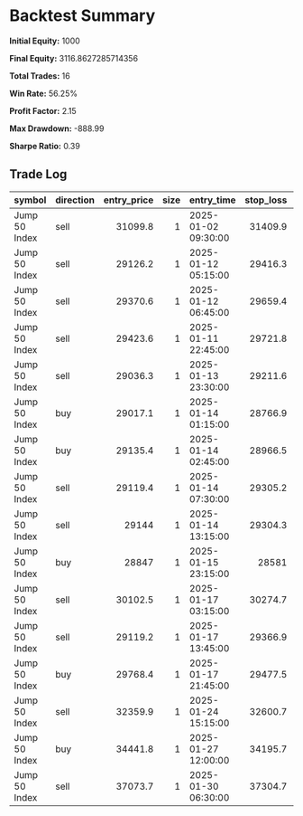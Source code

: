 # Backtest Summary

**Initial Equity:** 1000

**Final Equity:** 3116.8627285714356

**Total Trades:** 16

**Win Rate:** 56.25%

**Profit Factor:** 2.15

**Max Drawdown:** -888.99

**Sharpe Ratio:** 0.39


## Trade Log

| symbol        | direction   |   entry_price |   size | entry_time          |   stop_loss |   take_profit |   exit_price | exit_time           | exit_reason   |      pnl | signal_time         | month   | day        |
|:--------------|:------------|--------------:|-------:|:--------------------|------------:|--------------:|-------------:|:--------------------|:--------------|---------:|:--------------------|:--------|:-----------|
| Jump 50 Index | sell        |       31099.8 |      1 | 2025-01-02 09:30:00 |     31409.9 |       30476.9 |      31409.9 | 2025-01-02 09:15:00 | stop_loss     | -310.129 | 2025-01-02 09:15:00 | 2025-01 | 2025-01-02 |
| Jump 50 Index | sell        |       29126.2 |      1 | 2025-01-12 05:15:00 |     29416.3 |       28542.6 |      29416.3 | 2025-01-12 06:15:00 | stop_loss     | -290.081 | 2025-01-12 05:00:00 | 2025-01 | 2025-01-12 |
| Jump 50 Index | sell        |       29370.6 |      1 | 2025-01-12 06:45:00 |     29659.4 |       28800.4 |      29659.4 | 2025-01-12 09:15:00 | stop_loss     | -288.784 | 2025-01-12 06:30:00 | 2025-01 | 2025-01-12 |
| Jump 50 Index | sell        |       29423.6 |      1 | 2025-01-11 22:45:00 |     29721.8 |       28839   |      28839   | 2025-01-12 20:45:00 | take_profit   |  584.591 | 2025-01-11 22:30:00 | 2025-01 | 2025-01-12 |
| Jump 50 Index | sell        |       29036.3 |      1 | 2025-01-13 23:30:00 |     29211.6 |       28688.8 |      29211.6 | 2025-01-14 02:00:00 | stop_loss     | -175.314 | 2025-01-13 23:15:00 | 2025-01 | 2025-01-14 |
| Jump 50 Index | buy         |       29017.1 |      1 | 2025-01-14 01:15:00 |     28766.9 |       29515.9 |      29515.9 | 2025-01-14 05:00:00 | take_profit   |  498.726 | 2025-01-14 01:00:00 | 2025-01 | 2025-01-14 |
| Jump 50 Index | buy         |       29135.4 |      1 | 2025-01-14 02:45:00 |     28966.5 |       29463.8 |      29463.8 | 2025-01-14 05:00:00 | take_profit   |  328.489 | 2025-01-14 02:30:00 | 2025-01 | 2025-01-14 |
| Jump 50 Index | sell        |       29119.4 |      1 | 2025-01-14 07:30:00 |     29305.2 |       28754.2 |      28754.2 | 2025-01-14 08:00:00 | take_profit   |  365.213 | 2025-01-14 07:15:00 | 2025-01 | 2025-01-14 |
| Jump 50 Index | sell        |       29144   |      1 | 2025-01-14 13:15:00 |     29304.3 |       28824   |      28824   | 2025-01-14 14:45:00 | take_profit   |  319.994 | 2025-01-14 13:00:00 | 2025-01 | 2025-01-14 |
| Jump 50 Index | buy         |       28847   |      1 | 2025-01-15 23:15:00 |     28581   |       29382.6 |      29382.6 | 2025-01-16 01:15:00 | take_profit   |  535.599 | 2025-01-15 23:00:00 | 2025-01 | 2025-01-16 |
| Jump 50 Index | sell        |       30102.5 |      1 | 2025-01-17 03:15:00 |     30274.7 |       29751.8 |      29751.8 | 2025-01-17 03:30:00 | take_profit   |  350.69  | 2025-01-17 03:00:00 | 2025-01 | 2025-01-17 |
| Jump 50 Index | sell        |       29119.2 |      1 | 2025-01-17 13:45:00 |     29366.9 |       28628.8 |      29366.9 | 2025-01-17 14:15:00 | stop_loss     | -247.684 | 2025-01-17 13:30:00 | 2025-01 | 2025-01-17 |
| Jump 50 Index | buy         |       29768.4 |      1 | 2025-01-17 21:45:00 |     29477.5 |       30354.5 |      29477.5 | 2025-01-18 03:45:00 | stop_loss     | -290.861 | 2025-01-17 21:30:00 | 2025-01 | 2025-01-18 |
| Jump 50 Index | sell        |       32359.9 |      1 | 2025-01-24 15:15:00 |     32600.7 |       31876   |      31876   | 2025-01-24 18:15:00 | take_profit   |  483.909 | 2025-01-24 15:00:00 | 2025-01 | 2025-01-24 |
| Jump 50 Index | buy         |       34441.8 |      1 | 2025-01-27 12:00:00 |     34195.7 |       34925.3 |      34925.3 | 2025-01-27 14:00:00 | take_profit   |  483.509 | 2025-01-27 11:45:00 | 2025-01 | 2025-01-27 |
| Jump 50 Index | sell        |       37073.7 |      1 | 2025-01-30 06:30:00 |     37304.7 |       36616.5 |      37304.7 | 2025-01-30 08:30:00 | stop_loss     | -231.002 | 2025-01-30 06:15:00 | 2025-01 | 2025-01-30 |